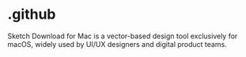 # .github
Sketch Download for Mac is a vector-based design tool exclusively for macOS, widely used by UI/UX designers and digital product teams.

